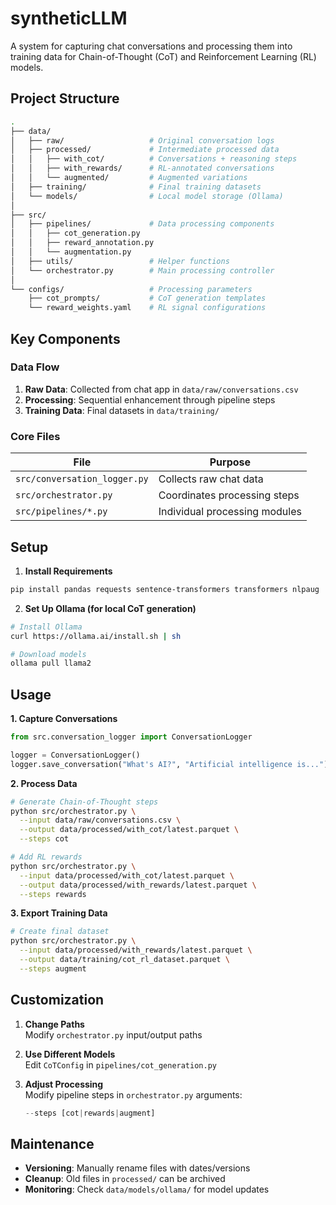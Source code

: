 # syntheticLLM


A system for capturing chat conversations and processing them into training data for Chain-of-Thought (CoT) and Reinforcement Learning (RL) models.

## Project Structure

```bash
.
├── data/
│   ├── raw/                   # Original conversation logs
│   ├── processed/             # Intermediate processed data
│   │   ├── with_cot/          # Conversations + reasoning steps
│   │   ├── with_rewards/      # RL-annotated conversations
│   │   └── augmented/         # Augmented variations
│   ├── training/              # Final training datasets
│   └── models/                # Local model storage (Ollama)
│
├── src/
│   ├── pipelines/             # Data processing components
│   │   ├── cot_generation.py
│   │   ├── reward_annotation.py
│   │   └── augmentation.py
│   ├── utils/                 # Helper functions
│   └── orchestrator.py        # Main processing controller
│
└── configs/                   # Processing parameters
    ├── cot_prompts/           # CoT generation templates
    └── reward_weights.yaml    # RL signal configurations
```

## Key Components

### Data Flow
1. **Raw Data**: Collected from chat app in `data/raw/conversations.csv`
2. **Processing**: Sequential enhancement through pipeline steps
3. **Training Data**: Final datasets in `data/training/`

### Core Files
| File | Purpose |
|------|---------|
| `src/conversation_logger.py` | Collects raw chat data |
| `src/orchestrator.py` | Coordinates processing steps |
| `src/pipelines/*.py` | Individual processing modules |

## Setup

1. **Install Requirements**
```bash
pip install pandas requests sentence-transformers transformers nlpaug
```

2. **Set Up Ollama (for local CoT generation)**
```bash
# Install Ollama
curl https://ollama.ai/install.sh | sh

# Download models
ollama pull llama2
```

## Usage

**1. Capture Conversations**
```python
from src.conversation_logger import ConversationLogger

logger = ConversationLogger()
logger.save_conversation("What's AI?", "Artificial intelligence is...")
```

**2. Process Data**
```bash
# Generate Chain-of-Thought steps
python src/orchestrator.py \
  --input data/raw/conversations.csv \
  --output data/processed/with_cot/latest.parquet \
  --steps cot

# Add RL rewards
python src/orchestrator.py \
  --input data/processed/with_cot/latest.parquet \
  --output data/processed/with_rewards/latest.parquet \
  --steps rewards
```

**3. Export Training Data**
```bash
# Create final dataset
python src/orchestrator.py \
  --input data/processed/with_rewards/latest.parquet \
  --output data/training/cot_rl_dataset.parquet \
  --steps augment
```

## Customization

1. **Change Paths**  
   Modify `orchestrator.py` input/output paths

2. **Use Different Models**  
   Edit `CoTConfig` in `pipelines/cot_generation.py`

3. **Adjust Processing**  
   Modify pipeline steps in `orchestrator.py` arguments:
   ```python
   --steps [cot|rewards|augment]
   ```

## Maintenance

- **Versioning**: Manually rename files with dates/versions
- **Cleanup**: Old files in `processed/` can be archived
- **Monitoring**: Check `data/models/ollama/` for model updates
